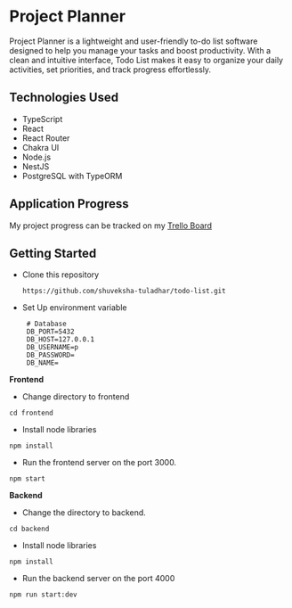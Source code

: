 # Project Planner
Project Planner is a lightweight and user-friendly to-do list software designed to help you manage your tasks and boost productivity. With a clean and intuitive interface, Todo List makes it easy to organize your daily activities, set priorities, and track progress effortlessly.

## Technologies Used
- TypeScript
- React
- React Router
- Chakra UI
- Node.js
- NestJS
- PostgreSQL with TypeORM

## Application Progress
My project progress can be tracked on my [Trello Board](https://trello.com/invite/b/LBuhUjOW/ATTI8da701cab85553fd0d3c717a5a57e4cd6D776516/to-do-list-main)

## Getting Started
- Clone this repository
  ```
  https://github.com/shuveksha-tuladhar/todo-list.git
  ```
- Set Up environment variable

  ```
   # Database
   DB_PORT=5432
   DB_HOST=127.0.0.1
   DB_USERNAME=p
   DB_PASSWORD=
   DB_NAME=
  ```

 
**Frontend**
- Change directory to frontend
```
cd frontend
```
- Install node libraries
```
npm install
```
- Run the frontend server on the port 3000.
```
npm start
```

**Backend**
- Change the directory to backend.
```
cd backend
```
- Install node libraries
```
npm install
```
- Run the backend server on the port 4000
```
npm run start:dev
```
